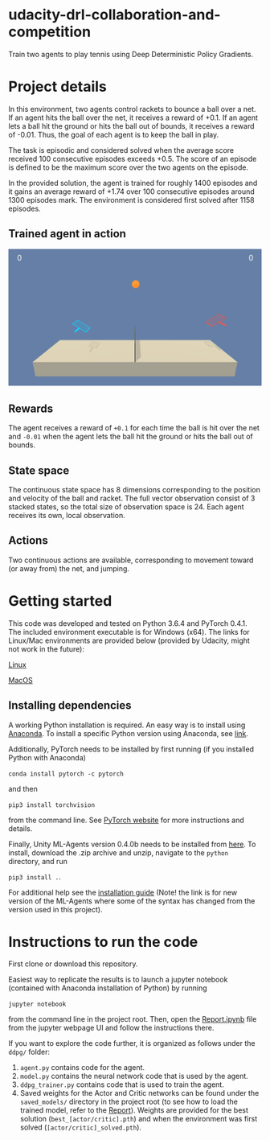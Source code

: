 # udacity-drl-collaboration-and-competition
Train two agents to play tennis using Deep Deterministic Policy Gradients.

# Project details
In this environment, two agents control rackets to bounce a ball over a net. If an agent hits the ball over the net, it receives a reward of +0.1. If an agent lets a ball hit the ground or hits the ball out of bounds, it receives a reward of -0.01. Thus, the goal of each agent is to keep the ball in play.

The task is episodic and considered solved when the average score received 100 consecutive episodes exceeds +0.5. The score of an episode is defined to be the maximum score over the two agents on the episode.

In the provided solution, the agent is trained for roughly 1400 episodes and it gains an average reward of 
+1.74 over 100 consecutive episodes around 1300 episodes mark. The environment is considered first solved after 1158 episodes.

## Trained agent in action
![Trained agent](www/trained_ddpg.gif)

## Rewards
The agent receives a reward of `+0.1` for each time the ball is hit over the net and `-0.01` when the agent lets the ball hit the ground or hits the ball out of bounds.

## State space
The continuous state space has 8 dimensions corresponding to the position and velocity of the ball and racket. The full vector observation consist of 3 stacked states, so the total size of observation space is 24. Each agent receives its own, local observation.

## Actions
Two continuous actions are available, corresponding to movement toward (or away from) the net, and jumping.


# Getting started
This code was developed and tested on Python 3.6.4 and PyTorch 0.4.1. The included environment executable is for Windows (x64). The links for Linux/Mac environments are provided below (provided by Udacity, might not work in the future):

[Linux](https://s3-us-west-1.amazonaws.com/udacity-drlnd/P3/Tennis/Tennis_Linux.zip)

[MacOS](https://s3-us-west-1.amazonaws.com/udacity-drlnd/P3/Tennis/Tennis.app.zip)

## Installing dependencies
A working Python installation is required. An easy way is to install using [Anaconda](https://www.anaconda.com/download/). To install a specific Python version using Anaconda, see [link](http://docs.anaconda.com/anaconda/faq/#how-do-i-get-the-latest-anaconda-with-python-3-5).

Additionally, PyTorch needs to be installed by first running (if you installed Python with Anaconda) 

`conda install pytorch -c pytorch` 

and then

`pip3 install torchvision` 

from the command line. See [PyTorch website](https://pytorch.org/) for more instructions and details.

Finally, Unity ML-Agents version 0.4.0b needs to be installed from [here](https://github.com/Unity-Technologies/ml-agents/releases/tag/0.4.0b). To install, download the .zip archive and unzip, navigate to the `python` directory, and run 

`pip3 install .`. 

For additional help see the [installation guide](https://github.com/Unity-Technologies/ml-agents/blob/master/docs/Installation.md) (Note! the link is for new version of the ML-Agents where some of the syntax has changed from the version used in this project).

# Instructions to run the code
First clone or download this repository. 

Easiest way to replicate the results is to launch a jupyter notebook (contained with Anaconda installation of Python) by running 

`jupyter notebook` 

from the command line in the project root. Then, open the [Report.ipynb](Report.ipynb) file from the jupyter webpage UI and follow the instructions there.

If you want to explore the code further, it is organized as follows under the `ddpg/` folder:

1. `agent.py` contains code for the agent.
2. `model.py` contains the neural network code that is used by the agent.
3. `ddpg_trainer.py` contains code that is used to train the agent.
4. Saved weights for the Actor and Critic networks can be found under the `saved_models/` directory in the project root (to see how to load the trained model, refer to the [Report](Report.ipynb)). Weights are provided for the best solution (`best_[actor/critic].pth`) and when the environment was first solved (`[actor/critic]_solved.pth`).
